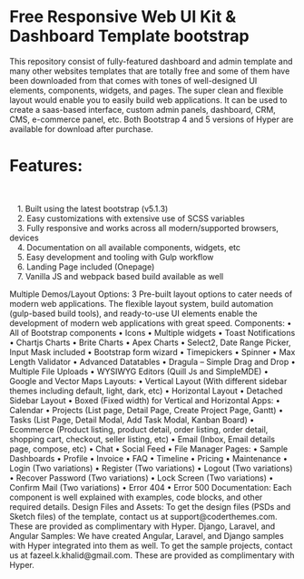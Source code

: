 # Free Responsive Web UI Kit & Dashboard Template bootstrap

<p text-align: "center">
This repository consist of fully-featured dashboard and admin template and many other websites templates that are totally free and some of them have been downloaded from that comes with tones of well-designed UI elements, components, widgets, and pages. The super clean and flexible layout would enable you to easily build web applications. It can be used to create a saas-based interface, custom admin panels, dashboard, CRM, CMS, e-commerce panel, etc.
Both Bootstrap 4 and 5 versions of Hyper are available for download after purchase.
</p>

<h1>Features:</h1>
<br>
<p>
&emsp;1.	Built using the latest bootstrap (v5.1.3)<br>
&emsp;2.	Easy customizations with extensive use of SCSS variables<br>
&emsp;3.	Fully responsive and works across all modern/supported browsers, devices<br>
&emsp;4.	Documentation on all available components, widgets, etc<br>
&emsp;5.	Easy development and tooling with Gulp workflow<br>
&emsp;6.	Landing Page included (Onepage)<br>
&emsp;7.	Vanilla JS and webpack based build available as well<br>
</p>
Multiple Demos/Layout Options:
3 Pre-built layout options to cater needs of modern web applications. The flexible layout system, build automation (gulp-based build tools), and ready-to-use UI elements enable the development of modern web applications with great speed.
Components:
•	All of Bootstrap components
•	Icons
•	Multiple widgets
•	Toast Notifications
•	Chartjs Charts
•	Brite Charts
•	Apex Charts
•	Select2, Date Range Picker, Input Mask included
•	Bootstrap form wizard
•	Timepickers
•	Spinner
•	Max Length Validator
•	Advanced Datatables
•	Dragula – Simple Drag and Drop
•	Multiple File Uploads
•	WYSIWYG Editors (Quill Js and SimpleMDE)
•	Google and Vector Maps
Layouts:
•	Vertical Layout (With different sidebar themes including default, light, dark, etc)
•	Horizontal Layout
•	Detached Sidebar Layout
•	Boxed (Fixed width) for Vertical and Horizontal
Apps:
•	Calendar
•	Projects (List page, Detail Page, Create Project Page, Gantt)
•	Tasks (List Page, Detail Modal, Add Task Modal, Kanban Board)
•	Ecommerce (Product listing, product detail, order listing, order detail, shopping cart, checkout, seller listing, etc)
•	Email (Inbox, Email details page, compose, etc)
•	Chat
•	Social Feed
•	File Manager
Pages:
•	Sample Dashboards
•	Profile
•	Invoice
•	FAQ
•	Timeline
•	Pricing
•	Maintenance
•	Login (Two variations)
•	Register (Two variations)
•	Logout (Two variations)
•	Recover Password (Two variations)
•	Lock Screen (Two variations)
•	Confirm Mail (Two variations)
•	Error 404
•	Error 500
Documentation:
Each component is well explained with examples, code blocks, and other required details.  
Design Files and Assets:
To get the design files (PSDs and Sketch files) of the template, contact us at support@coderthemes.com. These are provided as complimentary with Hyper.
Django, Laravel, and Angular Samples:
We have created Angular, Laravel, and Django samples with Hyper integrated into them as well. To get the sample projects, contact us at fazeel.k.khalid@gmail.com. These are provided as complimentary with Hyper. 
